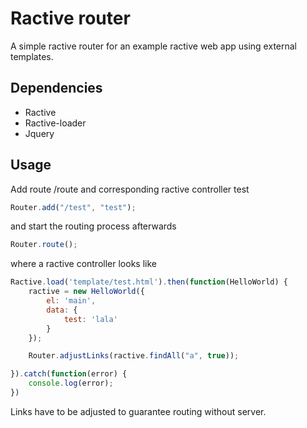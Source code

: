 # Ractive router

A simple ractive router for an example ractive web app using external templates.


## Dependencies
- Ractive
- Ractive-loader
- Jquery

## Usage

Add route /route and corresponding ractive controller test

```js
Router.add("/test", "test");
```
and start the routing process afterwards

```js
Router.route();
```
where a ractive controller looks like

```js
Ractive.load('template/test.html').then(function(HelloWorld) {
    ractive = new HelloWorld({
        el: 'main',
        data: {
            test: 'lala'
        }
    });

    Router.adjustLinks(ractive.findAll("a", true));

}).catch(function(error) {
    console.log(error);
})
```

Links have to be adjusted to guarantee routing without server.

